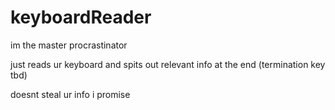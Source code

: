 # keyboardReader
im the master procrastinator

just reads ur keyboard and spits out relevant info at the end (termination key tbd)

doesnt steal ur info i promise
